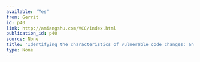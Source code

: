 ```yaml
---
available: 'Yes'
from: Gerrit
id: p40
link: http://amiangshu.com/VCC/index.html
publication_id: p40
source: None
title: 'Identifying the characteristics of vulnerable code changes: an empirical study'
type: None
---
```

